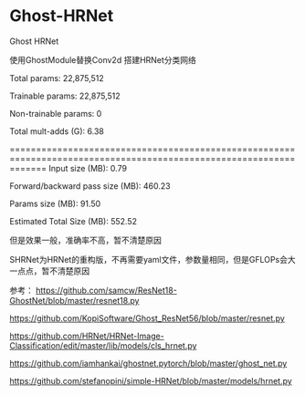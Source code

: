 # Ghost-HRNet
Ghost HRNet


使用GhostModule替换Conv2d 搭建HRNet分类网络

Total params: 22,875,512

Trainable params: 22,875,512

Non-trainable params: 0

Total mult-adds (G): 6.38

===================================================================================================================
Input size (MB): 0.79

Forward/backward pass size (MB): 460.23

Params size (MB): 91.50

Estimated Total Size (MB): 552.52


但是效果一般，准确率不高，暂不清楚原因

SHRNet为HRNet的重构版，不再需要yaml文件，参数量相同，但是GFLOPs会大一点点，暂不清楚原因

参考：
https://github.com/samcw/ResNet18-GhostNet/blob/master/resnet18.py

https://github.com/KopiSoftware/Ghost_ResNet56/blob/master/resnet.py

https://github.com/HRNet/HRNet-Image-Classification/edit/master/lib/models/cls_hrnet.py

https://github.com/iamhankai/ghostnet.pytorch/blob/master/ghost_net.py

https://github.com/stefanopini/simple-HRNet/blob/master/models/hrnet.py
